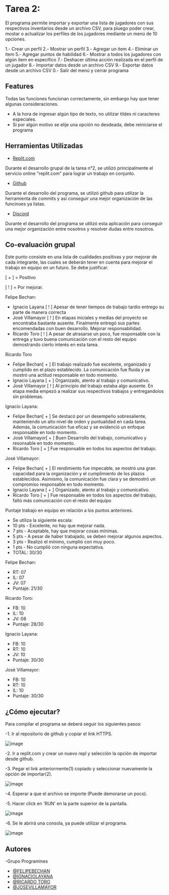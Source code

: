 # Tarea 2:

El programa permite importar y exportar una lista de jugadores con sus respectivos inventarios desde un archivo CSV, para pluego poder crear, mostar o actualizar los perfiles de los jugadores mediante un menú de 10 opciones.

1.- Crear un perfil
2.- Mostrar un perfil
3.- Agregar un item
4.- Eliminar un item
5.- Agregar puntos de habilidad
6.- Mostrar a todos los jugadores con algún item en especifico
7.- Deshacer última acción realizada en el perfil de un jugador
8.- Importar datos desde un archivo CSV
9.- Exportar datos desde un archivo CSV
0.- Salir del menú y cerrar programa

## Features
Todas las funciones funcionan correctamente, sin embargo hay que tener algunas consideraciones.

- A la hora de ingresar algún tipo de texto, no utilizar tildes ni caracteres especiales.
- Si por algún motivo se elije una opción no desdeada, debe reiniciarse el programa



## Herramientas Utilizadas

- [Replit.com](https://replit.com/)

Durante el desarrollo grupal de la tarea n°2, se utilizó principalmente el servicio online "replit.com" para lograr un trabajo en conjunto.


- [Github](https://github.com)
  
Durante el desarrollo del programa, se utilizó github para utilizar la herramienta de commits y así conseguir una mejor organización de las funcinoes ya listas.

- [Discord](https://discord.com)

Durante el desarrollo del programa se utilizó esta aplicación para conseguir una mejor organización entre nosotros y resolver dudas entre nosotros.

## Co-evaluación grupal

Este punto consiste en una lista de cualidades positivas y por mejorar de cada integrante, las cuales se deberán tener en cuenta para mejorar el trabajo en equipo en un futuro.
Se debe justificar.

[ + ] = Positivo

[ ! ] = Por mejorar.

 

Felipe Bechan:

- Ignacio Layana [ ! ] Apesar de tener tiempos de trabajo tardio entrego su parte de manera correcta
- José Villamayor [ ! ] En etapas iniciales y medias del proyecto se encontraba bastante ausente. Finalmente entregó sus partes encomendadas con buen desarrollo. Mejorar responsabilidad.
- Ricardo Toro [ ! ] A pesar de atrasarse un poco, fue responsable con la entrega y tuvo buena comunicación con el resto del equipo demostrando cierto interés en esta tarea.


Ricardo Toro

- Felipe Bechan[ + ] El trabajo realizado fue excelente, organizado y cumplido en el plazo establecido. La comunicación fue fluida y se mostró una actitud responsable en todo momento.
- Ignacio Layana [ + ] Organizado, atento al trabajo y comunicativo.
- José Villamayor [ ! ] Al principio del trabajo estaba algo ausente. En etapa media empezó a realizar sus respectivos trabajos y entregandolos sin problemas.


Ignacio Layana: 

- Felipe Bechan[ + ] Se destacó por un desempeño sobresaliente, manteniendo un alto nivel de orden y puntualidad en cada tarea. Además, la comunicación fue eficaz y se evidenció un enfoque responsable en todo momento.
- José Villamayor[ + ] Buen Desarrollo del trabajo, comunicativo y resonsable en todo momento.
- Ricardo Toro [ + ] Fue responsable en todos los aspectos del trabajo.

  
José Villamayor: 

- Felipe Bechan[ + ] El rendimiento fue impecable, se mostró una gran capacidad para la organización y el cumplimiento de los plazos establecidos. Asimismo, la comunicación fue clara y se demostró un compromiso responsable en todo momento.
- Ignacio Layana [ + ] Organizado, atento al trabajo y comunicativo.
- Ricardo Toro [ + ] Fue responsable en todos los aspectos del trabajo, faltó más comunicación con el resto del equipo


  
Puntaje trabajo en equipo en relación a los puntos anteriores.
- Se utiliza la siguiente escala:
- 10 pts - Excelente, no hay que mejorar nada.
- 7 pts - Aceptable, hay que mejorar cosas mínimas.
- 5 pts - A pesar de haber trabajado, se deben mejorar algunos aspectos.
- 3 pts - Realizó el mínimo, cumplió con muy poco.
- 1 pts - No cumplió con ninguna expectativa.
- TOTAL: 30/30

Felipe Bechan:
- RT: 07
- IL: 07
- JV: 07
- Puntaje: 21/30


Ricardo Toro:
- FB: 10
- IL: 10
- JV: 08
- Puntaje: 28/30

Ignacio Layana:
- FB: 10
- RT: 10
- JV: 10
- Puntaje: 30/30

José Villamayor:
- FB: 10
- RT: 10
- IL: 10
- Puntaje: 30/30





## ¿Cómo ejecutar?



Para compilar el programa se deberá seguir los siguientes pasos:

-1. Ir al repositorio de github y copiar el link HTTPS.

![image](image.png)

-2. Ir a replit.com y crear un nuevo repl y selección la opción de importar desde github.

-3. Pegar el link anteriormente(1) copiado y seleccionar nuevamente la opción de importar(2).

![image](image_2.png)

-4. Esperar a que el archivo se importe (Puede demorarse un poco).

-5. Hacer click en 'RUN' en la parte superior de la pantalla.

![image](image_3.png)

-6. Se le abrirá una consola, ya puede utilizar el programa.

![image](image_4.png)

## Autores
-Grupo Programines

- [@FELIPEBECHAN](https://github.com/felipebechan)
- [@IGNACIOLAYANA](https://github.com/HatziveIgnacio)
- [@RICARDO TORO](https://github.com/Ratinaxo)
- [@JOSEVILLAMAYOR](https://github.com/jochevipe)
